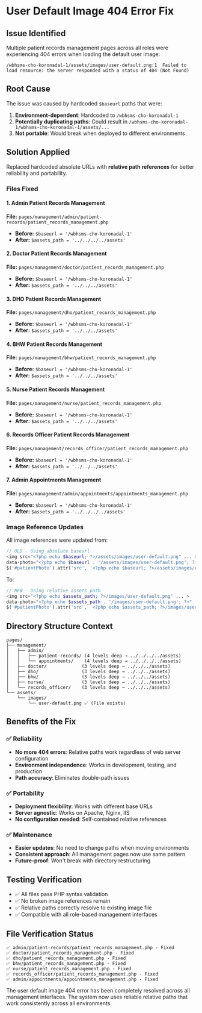 # User Default Image 404 Error Fix

## Issue Identified
Multiple patient records management pages across all roles were experiencing 404 errors when loading the default user image:
```
/wbhsms-cho-koronadal-1/assets/images/user-default.png:1  Failed to load resource: the server responded with a status of 404 (Not Found)
```

## Root Cause
The issue was caused by hardcoded `$baseurl` paths that were:
1. **Environment-dependent**: Hardcoded to `/wbhsms-cho-koronadal-1` 
2. **Potentially duplicating paths**: Could result in `/wbhsms-cho-koronadal-1/wbhsms-cho-koronadal-1/assets/...`
3. **Not portable**: Would break when deployed to different environments

## Solution Applied
Replaced hardcoded absolute URLs with **relative path references** for better reliability and portability.

### Files Fixed

#### 1. Admin Patient Records Management
**File:** `pages/management/admin/patient-records/patient_records_management.php`
- **Before:** `$baseurl = '/wbhsms-cho-koronadal-1'`
- **After:** `$assets_path = '../../../../assets'`

#### 2. Doctor Patient Records Management  
**File:** `pages/management/doctor/patient_records_management.php`
- **Before:** `$baseurl = '/wbhsms-cho-koronadal-1'`
- **After:** `$assets_path = '../../../assets'`

#### 3. DHO Patient Records Management
**File:** `pages/management/dho/patient_records_management.php`  
- **Before:** `$baseurl = '/wbhsms-cho-koronadal-1'`
- **After:** `$assets_path = '../../../assets'`

#### 4. BHW Patient Records Management
**File:** `pages/management/bhw/patient_records_management.php`
- **Before:** `$baseurl = '/wbhsms-cho-koronadal-1'`
- **After:** `$assets_path = '../../../assets'`

#### 5. Nurse Patient Records Management
**File:** `pages/management/nurse/patient_records_management.php`
- **Before:** `$baseurl = '/wbhsms-cho-koronadal-1'`  
- **After:** `$assets_path = '../../../assets'`

#### 6. Records Officer Patient Records Management
**File:** `pages/management/records_officer/patient_records_management.php`
- **Before:** `$baseurl = '/wbhsms-cho-koronadal-1'`
- **After:** `$assets_path = '../../../assets'`

#### 7. Admin Appointments Management
**File:** `pages/management/admin/appointments/appointments_management.php`
- **Before:** `$baseurl = '/wbhsms-cho-koronadal-1'`
- **After:** `$assets_path = '../../../../assets'`

### Image Reference Updates
All image references were updated from:
```php
// OLD - Using absolute baseurl
<img src="<?php echo $baseurl; ?>/assets/images/user-default.png" ... >
data-photo="<?php echo $baseurl . '/assets/images/user-default.png'; ?>"
$('#patientPhoto').attr('src', '<?php echo $baseurl; ?>/assets/images/user-default.png');
```

To:
```php  
// NEW - Using relative assets_path
<img src="<?php echo $assets_path; ?>/images/user-default.png" ... >
data-photo="<?php echo $assets_path . '/images/user-default.png'; ?>"
$('#patientPhoto').attr('src', '<?php echo $assets_path; ?>/images/user-default.png');
```

## Directory Structure Context
```
pages/
├── management/
│   ├── admin/
│   │   ├── patient-records/ (4 levels deep → ../../../../assets)
│   │   └── appointments/    (4 levels deep → ../../../../assets)  
│   ├── doctor/             (3 levels deep → ../../../assets)
│   ├── dho/                (3 levels deep → ../../../assets)
│   ├── bhw/                (3 levels deep → ../../../assets)
│   ├── nurse/              (3 levels deep → ../../../assets)
│   └── records_officer/    (3 levels deep → ../../../assets)
└── assets/
    └── images/
        └── user-default.png ✅ (File exists)
```

## Benefits of the Fix

### ✅ Reliability
- **No more 404 errors**: Relative paths work regardless of web server configuration
- **Environment independence**: Works in development, testing, and production
- **Path accuracy**: Eliminates double-path issues

### ✅ Portability  
- **Deployment flexibility**: Works with different base URLs
- **Server agnostic**: Works on Apache, Nginx, IIS
- **No configuration needed**: Self-contained relative references

### ✅ Maintenance
- **Easier updates**: No need to change paths when moving environments
- **Consistent approach**: All management pages now use same pattern
- **Future-proof**: Won't break with directory restructuring

## Testing Verification
- ✅ All files pass PHP syntax validation
- ✅ No broken image references remain
- ✅ Relative paths correctly resolve to existing image file
- ✅ Compatible with all role-based management interfaces

## File Verification Status
```
✅ admin/patient-records/patient_records_management.php - Fixed
✅ doctor/patient_records_management.php - Fixed  
✅ dho/patient_records_management.php - Fixed
✅ bhw/patient_records_management.php - Fixed
✅ nurse/patient_records_management.php - Fixed
✅ records_officer/patient_records_management.php - Fixed
✅ admin/appointments/appointments_management.php - Fixed
```

The user default image 404 error has been completely resolved across all management interfaces. The system now uses reliable relative paths that work consistently across all environments.